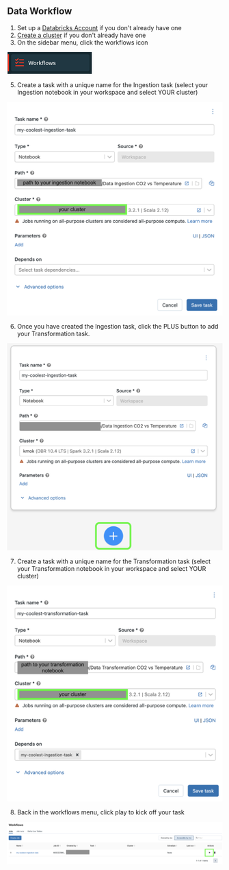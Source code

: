 ## Data Workflow
1. Set up a [Databricks Account](https://github.com/data-derp/documentation/blob/master/databricks/README.md) if you don't already have one
2. [Create a cluster](https://github.com/data-derp/documentation/blob/master/databricks/setup-cluster.md) if you don't already have one
3. On the sidebar menu, click the workflows icon

![databricks-workflows-icon.png](./assets/databricks-workflows-icon.png)
![<img src="./assetsdatabricks-workflows-icon.png" width="30" />](./assetsdatabricks-workflows-icon.png)

5. Create a task with a unique name for the Ingestion task (select your Ingestion notebook in your workspace and select YOUR cluster)

![databricks-workflow-ingestion-task.png](./assets/databricks-workflow-ingestion-task.png)

6. Once you have created the Ingestion task, click the PLUS button to add your Transformation task. 

![databricks-task-add.png](./assets/databricks-task-add.png)

7. Create a task with a unique name for the Transformation task (select your Transformation notebook in your workspace and select YOUR cluster)

![databricks-workflow-transformation-task.png](./assets/databricks-workflow-transformation-task.png)

8. Back in the workflows menu, click play to kick off your task

![databricks-workflow-trigger.png](./assets/databricks-workflow-trigger.png)
